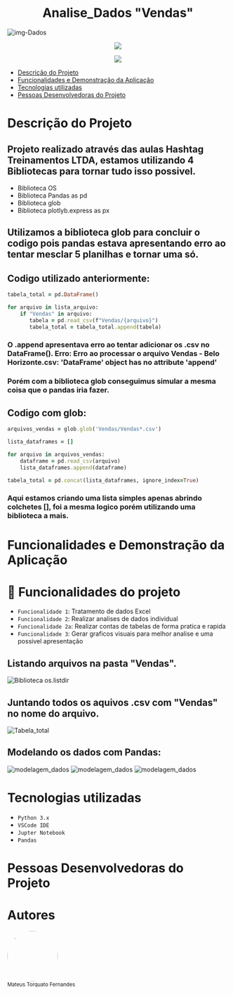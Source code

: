 <h1 align="center"> Analise_Dados "Vendas" </h1>

![img-Dados](https://github.com/Torquato-sys/Analise_Dados-Vendas-/assets/80015572/39d8c892-347e-4a4a-ad4a-43311d52b248)

<p align="center">
<img loading="lazy" src="http://img.shields.io/static/v1?label=STATUS&message=%20CONCLUIDO&color=GREEN&style=for-the-badge"/>
</p>
<p align="center">
<img loading="lazy" src="https://img.shields.io/github/stars/torquato-sys?style=social"/>
</p>

* [Descrição do Projeto](#descrição-do-projeto)
* [Funcionalidades e Demonstração da Aplicação](#funcionalidades-e-demonstração-da-aplicação)
* [Tecnologias utilizadas](#tecnologias-utilizadas)
* [Pessoas Desenvolvedoras do Projeto](#pessoas-desenvolvedoras-do-projeto)


# Descrição do Projeto

## Projeto realizado através das aulas Hashtag Treinamentos LTDA, estamos utilizando 4 Bibliotecas para tornar tudo isso possivel.
* Biblioteca OS
* Biblioteca Pandas as pd
* Biblioteca glob
* Biblioteca plotlyb.express as px

## Utilizamos a biblioteca glob para concluir o codigo pois pandas estava apresentando erro ao tentar mesclar 5 planilhas e tornar uma só.
## Codigo utilizado anteriormente:
```ruby
tabela_total = pd.DataFrame()

for arquivo in lista_arquivo:
    if "Vendas" in arquivo:
       tabela = pd.read_csv(f"Vendas/{arquivo}")
       tabela_total = tabela_total.append(tabela)
```
### O .append apresentava erro ao tentar adicionar os .csv no DataFrame(). Erro: Erro ao processar o arquivo Vendas - Belo Horizonte.csv: 'DataFrame' object has no attribute 'append'
### Porém com a biblioteca glob conseguimus simular a mesma coisa que o pandas iria fazer.
## Codigo com glob:
```ruby
arquivos_vendas = glob.glob('Vendas/Vendas*.csv')

lista_dataframes = []

for arquivo in arquivos_vendas:
    dataframe = pd.read_csv(arquivo)
    lista_dataframes.append(dataframe)

tabela_total = pd.concat(lista_dataframes, ignore_index=True)
```
### Aqui estamos criando uma lista simples apenas abrindo colchetes [], foi a mesma logico porém utilizando uma biblioteca a mais.


# Funcionalidades e Demonstração da Aplicação

# :hammer: Funcionalidades do projeto

- `Funcionalidade 1`: Tratamento de dados Excel
- `Funcionalidade 2`: Realizar analises de dados individual
- `Funcionalidade 2a`: Realizar contas de tabelas de forma pratica e rapida
- `Funcionalidade 3`: Gerar graficos visuais para melhor analise e uma possivel apresentação

## Listando arquivos na pasta "Vendas".
![Biblioteca os.listdir](https://github.com/Torquato-sys/Analise_Dados-Vendas-/assets/80015572/94b5169a-0aa3-4ca3-a08e-4493d14e4638)

## Juntando todos os aquivos .csv com "Vendas" no nome do arquivo.
![Tabela_total](https://github.com/Torquato-sys/Analise_Dados-Vendas-/assets/80015572/dfce2ba5-55e8-4257-b6c2-31044b7112fe)

## Modelando os dados com Pandas:
![modelagem_dados](https://github.com/Torquato-sys/Analise_Dados-Vendas-/assets/80015572/95e51c06-5c66-4edf-b3e4-937952865c8c)
![modelagem_dados](https://github.com/Torquato-sys/Analise_Dados-Vendas-/assets/80015572/59393bc7-c462-4d3c-aab9-9b53d45ab5ea)
![modelagem_dados](https://github.com/Torquato-sys/Analise_Dados-Vendas-/assets/80015572/62060617-8721-4574-8221-79d8daa30f03)

# Tecnologias utilizadas
- ``Python 3.x``
- ``VSCode IDE``
- ``Jupter Notebook``
- ``Pandas``

# Pessoas Desenvolvedoras do Projeto

# Autores

[<img src="https://media.licdn.com/dms/image/D4D03AQGgLj1haidC2Q/profile-displayphoto-shrink_200_200/0/1693328101867?e=1709164800&v=beta&t=8yVhJCTWKuHdD5D8WzON438sJLFiuNNS9HvzZZy_Zqs" width="115" style="border-radius:50%">](https://github.com/torquato-sys)
<br>
<sub>Mateus Torquato Fernandes</sub>
